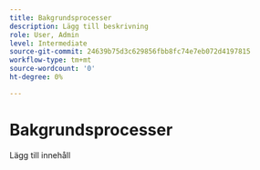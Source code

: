 ```yaml
---
title: Bakgrundsprocesser
description: Lägg till beskrivning
role: User, Admin
level: Intermediate
source-git-commit: 24639b75d3c629856fbb8fc74e7eb072d4197815
workflow-type: tm+mt
source-wordcount: '0'
ht-degree: 0%

---
```


# Bakgrundsprocesser

Lägg till innehåll
